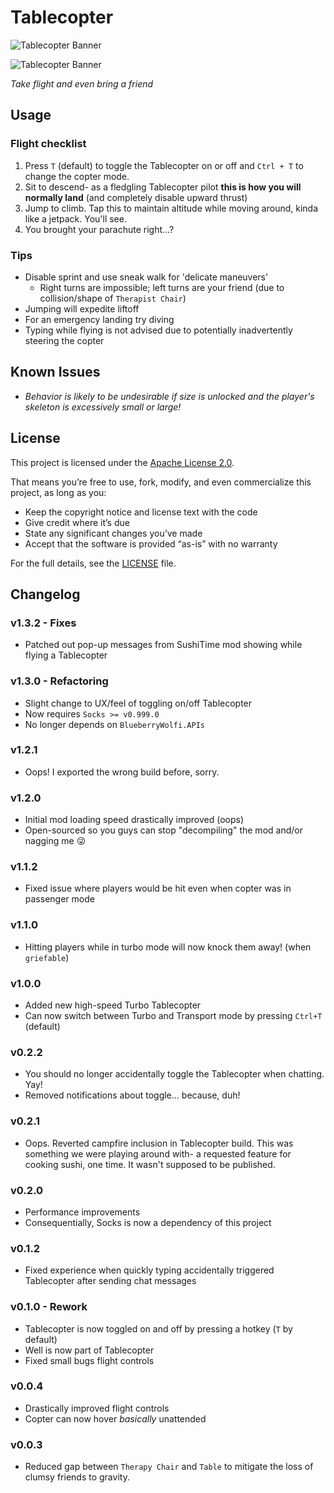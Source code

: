 # Tablecopter

![Tablecopter Banner](https://i.imgur.com/UYKZZ3U.png 'Me and Filecabinet riding on our Copter')

![Tablecopter Banner](https://i.imgur.com/iIDT2oa.png "Tablecopter Gang Headed to Ether's Wolf Park")

_Take flight and even bring a friend_

## Usage

### Flight checklist

1. Press `T` (default) to toggle the Tablecopter on or off and `Ctrl + T` to change the copter mode.
2. Sit to descend- as a fledgling Tablecopter pilot **this is how you will normally land** (and completely disable upward thrust)
3. Jump to climb. Tap this to maintain altitude while moving around, kinda like a jetpack. You'll see.
4. You brought your parachute right...?

### Tips

- Disable sprint and use sneak walk for 'delicate maneuvers'
  - Right turns are impossible; left turns are your friend (due to collision/shape of `Therapist Chair`)
- Jumping will expedite liftoff
- For an emergency landing try diving
- Typing while flying is not advised due to potentially inadvertently steering the copter

## Known Issues

- _Behavior is likely to be undesirable if size is unlocked and the player's skeleton is excessively small or large!_

## License

This project is licensed under the [Apache License 2.0](./LICENSE.txt).

That means you’re free to use, fork, modify, and even commercialize this project, as long as you:

- Keep the copyright notice and license text with the code
- Give credit where it’s due
- State any significant changes you’ve made
- Accept that the software is provided “as-is” with no warranty

For the full details, see the [LICENSE](./LICENSE.txt) file.

## Changelog

### v1.3.2 - Fixes

- Patched out pop-up messages from SushiTime mod showing while flying a Tablecopter

### v1.3.0 - Refactoring

- Slight change to UX/feel of toggling on/off Tablecopter
- Now requires `Socks >= v0.999.0`
- No longer depends on `BlueberryWolfi.APIs`

### v1.2.1

- Oops! I exported the wrong build before, sorry.

### v1.2.0

- Initial mod loading speed drastically improved (oops)
- Open-sourced so you guys can stop "decompiling" the mod and/or nagging me 😜

### v1.1.2

- Fixed issue where players would be hit even when copter was in passenger mode

### v1.1.0

- Hitting players while in turbo mode will now knock them away! (when `griefable`)

### v1.0.0

- Added new high-speed Turbo Tablecopter
- Can now switch between Turbo and Transport mode by pressing `Ctrl+T` (default)

### v0.2.2

- You should no longer accidentally toggle the Tablecopter when chatting. Yay!
- Removed notifications about toggle... because, duh!

### v0.2.1

- Oops. Reverted campfire inclusion in Tablecopter build.
  This was something we were playing around with- a requested feature for cooking sushi, one time. It wasn't supposed to be published.

### v0.2.0

- Performance improvements
- Consequentially, Socks is now a dependency of this project

### v0.1.2

- Fixed experience when quickly typing accidentally triggered Tablecopter after sending chat messages

### v0.1.0 - Rework

- Tablecopter is now toggled on and off by pressing a hotkey (`T` by default)
- Well is now part of Tablecopter
- Fixed small bugs flight controls

### v0.0.4

- Drastically improved flight controls
- Copter can now hover _basically_ unattended

### v0.0.3

- Reduced gap between `Therapy Chair` and `Table` to mitigate the loss of clumsy friends to gravity.
